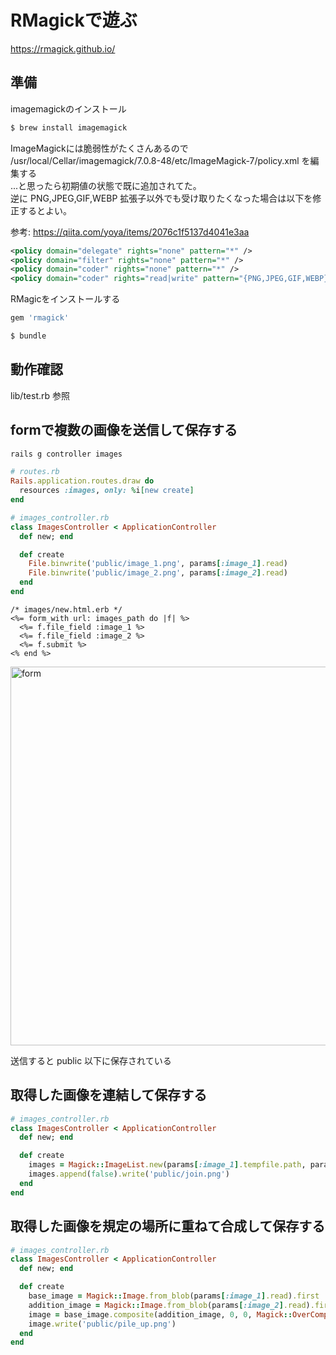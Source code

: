 # RMagickで遊ぶ

https://rmagick.github.io/

## 準備

imagemagickのインストール

```sh
$ brew install imagemagick
```

ImageMagickには脆弱性がたくさんあるので  
/usr/local/Cellar/imagemagick/7.0.8-48/etc/ImageMagick-7/policy.xml を編集する  
...と思ったら初期値の状態で既に追加されてた。  
逆に PNG,JPEG,GIF,WEBP 拡張子以外でも受け取りたくなった場合は以下を修正するとよい。

参考: https://qiita.com/yoya/items/2076c1f5137d4041e3aa

```xml
<policy domain="delegate" rights="none" pattern="*" />
<policy domain="filter" rights="none" pattern="*" />
<policy domain="coder" rights="none" pattern="*" />
<policy domain="coder" rights="read|write" pattern="{PNG,JPEG,GIF,WEBP}" />
```

RMagicをインストールする

```rb
gem 'rmagick'
```
```sh
$ bundle
```

## 動作確認

lib/test.rb 参照

## formで複数の画像を送信して保存する

```sh
rails g controller images
```

```rb
# routes.rb
Rails.application.routes.draw do
  resources :images, only: %i[new create]
end
```

```rb
# images_controller.rb
class ImagesController < ApplicationController
  def new; end

  def create
    File.binwrite('public/image_1.png', params[:image_1].read)
    File.binwrite('public/image_2.png', params[:image_2].read)
  end
end
```

```erb
/* images/new.html.erb */
<%= form_with url: images_path do |f| %>
  <%= f.file_field :image_1 %>
  <%= f.file_field :image_2 %>
  <%= f.submit %>
<% end %>
```

<img width="606" alt="form" src="https://user-images.githubusercontent.com/38872854/59412660-e252e500-8df8-11e9-8110-9959b4536d09.png">

送信すると public 以下に保存されている

## 取得した画像を連結して保存する

```rb
# images_controller.rb
class ImagesController < ApplicationController
  def new; end

  def create
    images = Magick::ImageList.new(params[:image_1].tempfile.path, params[:image_2].tempfile.path)
    images.append(false).write('public/join.png')
  end
end
```

## 取得した画像を規定の場所に重ねて合成して保存する
```rb
# images_controller.rb
class ImagesController < ApplicationController
  def new; end

  def create
    base_image = Magick::Image.from_blob(params[:image_1].read).first
    addition_image = Magick::Image.from_blob(params[:image_2].read).first
    image = base_image.composite(addition_image, 0, 0, Magick::OverCompositeOp)
    image.write('public/pile_up.png')
  end
end
```
